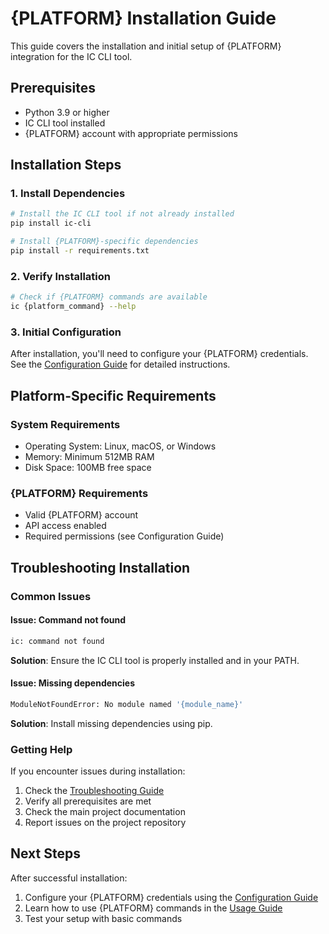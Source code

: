 # {PLATFORM} Installation Guide

This guide covers the installation and initial setup of {PLATFORM} integration for the IC CLI tool.

## Prerequisites

- Python 3.9 or higher
- IC CLI tool installed
- {PLATFORM} account with appropriate permissions

## Installation Steps

### 1. Install Dependencies

```bash
# Install the IC CLI tool if not already installed
pip install ic-cli

# Install {PLATFORM}-specific dependencies
pip install -r requirements.txt
```

### 2. Verify Installation

```bash
# Check if {PLATFORM} commands are available
ic {platform_command} --help
```

### 3. Initial Configuration

After installation, you'll need to configure your {PLATFORM} credentials. See the [Configuration Guide](configuration.md) for detailed instructions.

## Platform-Specific Requirements

### System Requirements

- Operating System: Linux, macOS, or Windows
- Memory: Minimum 512MB RAM
- Disk Space: 100MB free space

### {PLATFORM} Requirements

- Valid {PLATFORM} account
- API access enabled
- Required permissions (see Configuration Guide)

## Troubleshooting Installation

### Common Issues

#### Issue: Command not found
```bash
ic: command not found
```
**Solution**: Ensure the IC CLI tool is properly installed and in your PATH.

#### Issue: Missing dependencies
```bash
ModuleNotFoundError: No module named '{module_name}'
```
**Solution**: Install missing dependencies using pip.

### Getting Help

If you encounter issues during installation:

1. Check the [Troubleshooting Guide](troubleshooting.md)
2. Verify all prerequisites are met
3. Check the main project documentation
4. Report issues on the project repository

## Next Steps

After successful installation:

1. Configure your {PLATFORM} credentials using the [Configuration Guide](configuration.md)
2. Learn how to use {PLATFORM} commands in the [Usage Guide](usage.md)
3. Test your setup with basic commands